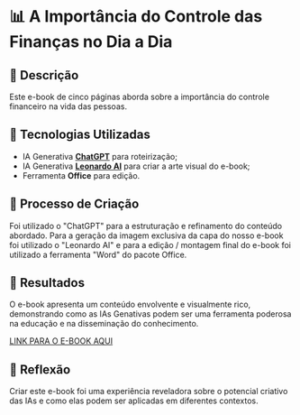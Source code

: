 # 📊 A Importância do Controle das Finanças no Dia a Dia 

## 📒 Descrição
Este e-book de cinco páginas aborda sobre a importância do controle financeiro na vida das pessoas.

## 🤖 Tecnologias Utilizadas
- IA Generativa **[ChatGPT](https://chat.openai.com)** para roteirização;
- IA Generativa **[Leonardo AI](https://leonardo.ai)** para criar a arte visual do e-book;
- Ferramenta **Office** para edição.

## 🧐 Processo de Criação
Foi utilizado o "ChatGPT" para a estruturação e refinamento do conteúdo abordado. Para a geração da imagem exclusiva da capa do nosso e-book  foi utilizado o "Leonardo AI" e para a edição / montagem final do e-book foi utilizado a ferramenta "Word" do pacote Office.

## 🚀 Resultados
O e-book apresenta um conteúdo envolvente e visualmente rico, demonstrando como as IAs Genativas podem ser uma ferramenta poderosa na educação e na disseminação do conhecimento.

[LINK PARA O E-BOOK AQUI](https://github.com/fernandowagner104/lab-natty-or-not/blob/main/exemplos/Import%C3%A2ncia-do-controle-das-finan%C3%A7as.pdf)

## 💭 Reflexão
Criar este e-book foi uma experiência reveladora sobre o potencial criativo das IAs e como elas podem ser aplicadas em diferentes contextos.
